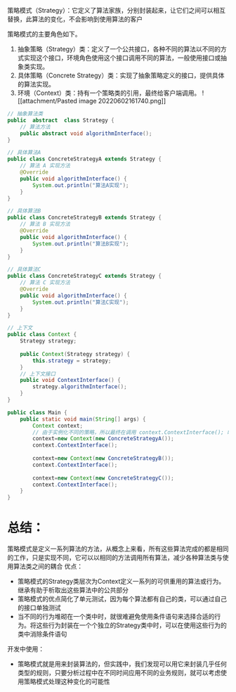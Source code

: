 策略模式（Strategy）：它定义了算法家族，分别封装起来，让它们之间可以相互替换，此算法的变化，不会影响到使用算法的客户

策略模式的主要角色如下。
1. 抽象策略（Strategy）类：定义了一个公共接口，各种不同的算法以不同的方式实现这个接口，环境角色使用这个接口调用不同的算法，一般使用接口或抽象类实现。
2. 具体策略（Concrete Strategy）类：实现了抽象策略定义的接口，提供具体的算法实现。
3. 环境（Context）类：持有一个策略类的引用，最终给客户端调用。
![[attachment/Pasted image 20220602161740.png]]
```java
// 抽象算法类  
public  abstract  class Strategy {  
    // 算法方法  
    public abstract void algorithmInterface();  
}
```
```java
// 具体算法A  
public class ConcreteStrategyA extends Strategy {  
    // 算法 A 实现方法  
    @Override  
    public void algorithmInterface() {  
        System.out.println("算法A实现");  
    }  
}
```
```java
// 具体算法B  
public class ConcreteStrategyB extends Strategy {  
    // 算法 B 实现方法  
    @Override  
    public void algorithmInterface() {  
        System.out.println("算法B实现");  
    }  
}
```
```java
// 具体算法C  
public class ConcreteStrategyC extends Strategy {  
    // 算法 C 实现方法  
    @Override  
    public void algorithmInterface() {  
        System.out.println("算法C实现");  
    }  
}
```
```java
// 上下文  
public class Context {  
    Strategy strategy;  
  
    public Context(Strategy strategy) {  
        this.strategy = strategy;  
    }  
    // 上下文接口  
    public void ContextInterface() {  
        strategy.algorithmInterface();  
    }  
}
```
```java
public class Main {  
    public static void main(String[] args) {  
        Context context;  
        // 由于实例化不同的策略，所以最终在调用 context.ContextInterface(); 时，所获得的结果就不尽相同  
        context=new Context(new ConcreteStrategyA());  
        context.ContextInterface();  
  
        context=new Context(new ConcreteStrategyB());  
        context.ContextInterface();  
  
        context=new Context(new ConcreteStrategyC());  
        context.ContextInterface();  
    }  
}
```

# 总结：
策略模式是定义一系列算法的方法，从概念上来看，所有这些算法完成的都是相同的工作，只是实现不同，它可以以相同的方法调用所有算法，减少各种算法类与使用算法类之间的耦合
优点：
- 策略模式的Strategy类层次为Context定义一系列的可供重用的算法或行为。继承有助于析取出这些算法中的公共部分
- 策略模式的优点简化了单元测试，因为每个算法都有自己的类，可以通过自己的接口单独测试
- 当不同的行为堆砌在一个类中时，就很难避免使用条件语句来选择合适的行为。将这些行为封装在一个个独立的Strategy类中时，可以在使用这些行为的类中消除条件语句

开发中使用：
- 策略模式就是用来封装算法的，但实践中，我们发现可以用它来封装几乎任何类型的规则，只要分析过程中在不同时间应用不同的业务规则，就可以考虑使用策略模式处理这种变化的可能性
